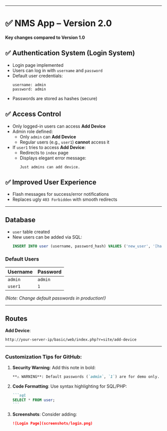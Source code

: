 

---

# ✅ NMS App – Version 2.0  
**Key changes compared to Version 1.0**  

## ✅ Authentication System (Login System)  
- Login page implemented  
- Users can log in with `username` and `password`  
- Default user credentials:  
  ```
  username: admin  
  password: admin  
  ```  
- Passwords are stored as hashes (secure)  

## ✅ Access Control  
- Only logged-in users can access **Add Device**  
- Admin role defined:  
  - Only `admin` can **Add Device**  
  - Regular users (e.g., `user1`) **cannot** access it  
- If `user1` tries to access **Add Device**:  
  - Redirects to `index` page  
  - Displays elegant error message:  
    ```
    Just admins can add device.  
    ```  

## ✅ Improved User Experience  
- Flash messages for success/error notifications  
- Replaces ugly `403 Forbidden` with smooth redirects  

---

## Database  
- `user` table created  
- New users can be added via SQL:  
  ```sql
  INSERT INTO user (username, password_hash) VALUES ('new_user', '[hashed_password]');
  ```

### Default Users  
| Username | Password |  
|----------|----------|  
| `admin`  | `admin`  |  
| `user1`  | `1`      |  

*(Note: Change default passwords in production!)*  

---

## Routes  
**Add Device**:  
```
http://your-server-ip/basic/web/index.php?r=site/add-device
```

---

### Customization Tips for GitHub:  
1. **Security Warning**: Add this note in bold:  
   ```markdown
   **⚠️ WARNING**: Default passwords (`admin`, `1`) are for demo only. Change them in production!  
   ```  
2. **Code Formatting**: Use syntax highlighting for SQL/PHP:  
   ````markdown
   ```sql
   SELECT * FROM user;
   ```
   ````  
3. **Screenshots**: Consider adding:  
   ```markdown
   ![Login Page](screenshots/login.png)  
   ```  

